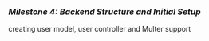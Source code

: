 ### *Milestone 4: Backend Structure and Initial Setup*
creating user model, user controller and Multer support
